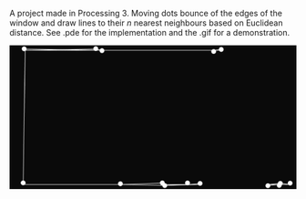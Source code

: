 A project made in Processing 3. Moving dots bounce of the edges of the window and draw lines to their *n* nearest neighbours based on Euclidean distance. See .pde for the implementation and the .gif for a demonstration.

![](dotsConnectNN.gif)
